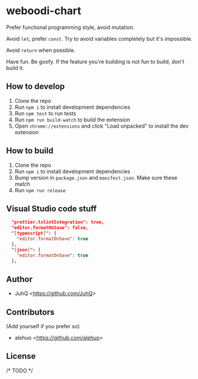 # weboodi-chart

Prefer functional programming style, avoid mutation.

Avoid `let`, prefer `const`. Try to avoid variables completely but it's impossible.

Avoid `return` when possible.

Have fun. Be goofy. If the feature you're building is not fun to build, don't build it.

## How to develop

1. Clone the repo
2. Run `npm i` to install development dependencies
3. Run `npm test` to run tests
4. Run `npm run build-watch` to build the extension
5. Open `chrome://extensions` and click "Load unpacked" to install the dev extension

## How to build

1. Clone the repo
2. Run `npm i` to install development dependencies
3. Bump version in `package.json` and `manifest.json`. Make sure these match
4. Run `npm run release`

## Visual Studio code stuff

```json
  "prettier.tslintIntegration": true,
  "editor.formatOnSave": false,
  "[typescript]": {
    "editor.formatOnSave": true
  },
  "[json]": {
    "editor.formatOnSave": true
  },
```

## Author

- JuhQ <<https://github.com/JuhQ>>

## Contributors

(Add yourself if you prefer so)

- alehuo <<https://github.com/alehuo>>

## License

/* TODO */
